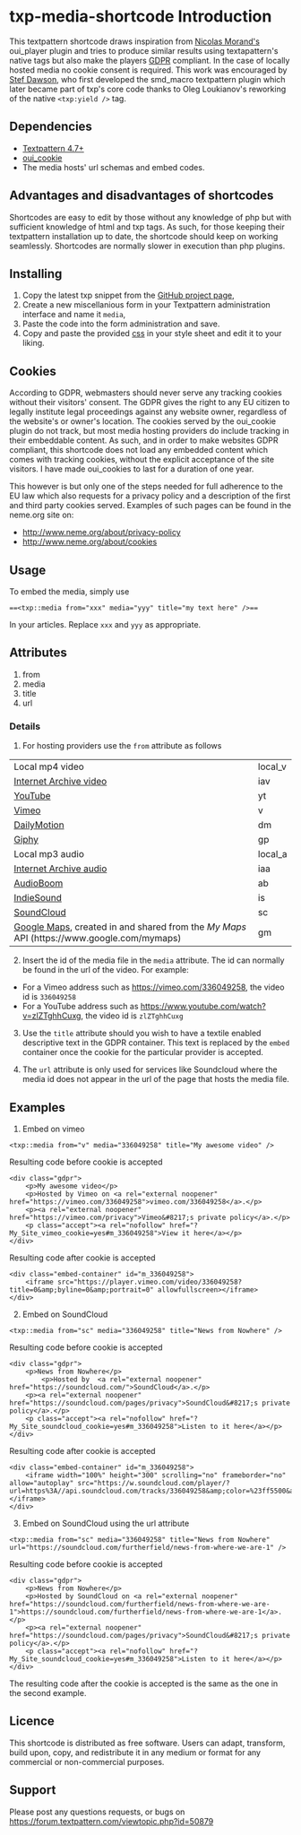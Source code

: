 # txp-media-shortcode Introduction

This textpattern shortcode draws inspiration from [Nicolas Morand's](https://github.com/NicolasGraph) oui_player plugin and tries to produce similar results using textapattern's native tags but also make the players [GDPR](https://gdpr-info.eu/) compliant. In the case of locally hosted media no cookie consent is required. This work was encouraged by [Stef Dawson](https://forum.textpattern.com/viewtopic.php?pid=324309#p324309), who first developed the smd_macro textpattern plugin which later became part of txp's core code thanks to Oleg Loukianov's reworking of the native `<txp:yield />` tag.

## Dependencies 

* [Textpattern 4.7+](https://textpattern.com/)
* [oui_cookie](https://forum.textpattern.com/viewtopic.php?id=47048)
* The media hosts' url schemas and embed codes. 

## Advantages and disadvantages of shortcodes

Shortcodes are easy to edit by those without any knowledge of php but with sufficient knowledge of html and txp tags. As such, for those keeping their textpattern installation up to date, the shortcode should keep on working seamlessly. 
Shortcodes are normally slower in execution than php plugins.

## Installing

1. Copy the latest txp snippet from the [GitHub project page](https://github.com/colak/txp-media-shortcode/blob/master/media.tpl), 
2. Create a new miscellanious form in your Textpattern administration interface and name it `media`,
3. Paste the code into the form administration and save.
4. Copy and paste the provided [css](https://github.com/colak/txp-media-shortcode/blob/master/css.css) in your style sheet and edit it to your liking.

## Cookies

According to GDPR, webmasters should never serve any tracking cookies without their visitors' consent. The GDPR gives the right to any EU citizen to legally institute legal proceedings against any website owner, regardless of the website's or owner's location. The cookies served by the oui_cookie plugin do not track, but most media hosting providers do include tracking in their embeddable content. As such, and in order to make websites GDPR compliant, this shortcode does not load any embedded content which comes with tracking cookies, without the explicit acceptance of the site visitors. I have made oui_cookies to last for a duration of one year. 

This however is but only one of the steps needed for full adherence to the EU law which also requests for a privacy policy and a description of the first and third party cookies served. Examples of such pages can be found in the neme.org site on:

* http://www.neme.org/about/privacy-policy
* http://www.neme.org/about/cookies

## Usage

To embed the media, simply use 

	==<txp::media from="xxx" media="yyy" title="my text here" />==
	
In your articles. Replace `xxx` and `yyy` as appropriate. 

## Attributes

1. from
2. media
3. title
4. url

### Details

1. For hosting providers use the `from` attribute as follows

<table>
        <tr>
            <td> Local mp4 video </td>
            <td> local_v </td>
        </tr>
        <tr>
            <td> <a href="https://archive.org/details/movies">Internet Archive video</a> </td>
            <td> iav </td>
        </tr>
        <tr>
            <td> <a href="https://www.youtube.com/">YouTube</a> </td>
            <td> yt </td>
        </tr>
        <tr>
            <td> <a href="https://www.vimeo.com/">Vimeo</a> </td>
            <td> v </td>
        </tr>
        <tr>
            <td> <a href="https://www.dailymotion.com/">DailyMotion</a> </td>
            <td> dm </td>
        </tr>
        <tr>
            <td> <a href="https://giphy.com/">Giphy</a> </td>
            <td> gp </td>
        </tr>
        <tr>
            <td> Local mp3 audio </td>
            <td> local_a </td>
        </tr>
        <tr>
            <td> <a href="https://archive.org/details/audio">Internet Archive audio</a> </td>
            <td> iaa </td>
        </tr>
        <tr>
            <td> <a href="https://audioboom.com/">AudioBoom</a> </td>
            <td> ab </td>
        </tr>
        <tr>
            <td> <a href="https://www.indiesound.com/">IndieSound</a> </td>
            <td> is </td>
        </tr>
        <tr>
            <td> <a href="https://soundcloud.com/">SoundCloud</a> </td>
            <td> sc </td>
        </tr>
        <tr>
            <td> <a href="https://www.google.com/mymaps">Google Maps</a>, created in and shared from the <i>My Maps</i> API (https://www.google.com/mymaps) </td>
            <td> gm </td>
        </tr>
</table>


2. Insert the id of the media file in the `media` attribute. The id can normally be found in the url of the video. For example:

* For a Vimeo address such as https://vimeo.com/336049258, the video id is `336049258`
* For a YouTube address such as https://www.youtube.com/watch?v=zlZTghhCuxg, the video id is `zlZTghhCuxg`

3. Use the `title` attribute should you wish to have a textile enabled descriptive text in the GDPR container. This text is replaced by the `embed` container once the cookie for the particular provider is accepted.

4. The `url` attribute is only used for services like Soundcloud where the media id does not appear in the url of the page that hosts the media file.

##  Examples

1. Embed on vimeo 

`<txp::media from="v" media="336049258" title="My awesome video" />`

Resulting code before cookie is accepted

	<div class="gdpr">
		<p>My awesome video</p>
		<p>Hosted by Vimeo on <a rel="external noopener" href="https://vimeo.com/336049258">vimeo.com/336049258</a>.</p>
		<p><a rel="external noopener" href="https://vimeo.com/privacy">Vimeo&#8217;s private policy</a>.</p>
		<p class="accept"><a rel="nofollow" href="?My_Site_vimeo_cookie=yes#m_336049258">View it here</a></p>
	</div>

Resulting code after cookie is accepted

	<div class="embed-container" id="m_336049258">
		<iframe src="https://player.vimeo.com/video/336049258?title=0&amp;byline=0&amp;portrait=0" allowfullscreen></iframe>
	</div>


2. Embed on SoundCloud

`<txp::media from="sc" media="336049258" title="News from Nowhere" />`

Resulting code before cookie is accepted

	<div class="gdpr">
		<p>News from Nowhere</p>
        	<p>Hosted by  <a rel="external noopener" href="https://soundcloud.com/">SoundCloud</a>.</p>
		<p><a rel="external noopener" href="https://soundcloud.com/pages/privacy">SoundCloud&#8217;s private policy</a>.</p>
		<p class="accept"><a rel="nofollow" href="?My_Site_soundcloud_cookie=yes#m_336049258">Listen to it here</a></p>
	</div>

Resulting code after cookie is accepted

	<div class="embed-container" id="m_336049258">
		<iframe width="100%" height="300" scrolling="no" frameborder="no" allow="autoplay" src="https://w.soundcloud.com/player/?url=https%3A//api.soundcloud.com/tracks/336049258&amp;color=%23ff5500&amp;auto_play=false&amp;hide_related=true&amp;show_comments=false&amp;show_user=true&amp;show_reposts=false&amp;show_teaser=true&amp;visual=true"></iframe>
	</div>

3. Embed on SoundCloud using the url attribute

`<txp::media from="sc" media="336049258" title="News from Nowhere" url="https://soundcloud.com/furtherfield/news-from-where-we-are-1" />`

Resulting code before cookie is accepted

	<div class="gdpr">
		<p>News from Nowhere</p>
		<p>Hosted by SoundCloud on <a rel="external noopener" href="https://soundcloud.com/furtherfield/news-from-where-we-are-1">https://soundcloud.com/furtherfield/news-from-where-we-are-1</a>.</p>
		<p><a rel="external noopener" href="https://soundcloud.com/pages/privacy">SoundCloud&#8217;s private policy</a>.</p>
		<p class="accept"><a rel="nofollow" href="?My_Site_soundcloud_cookie=yes#m_336049258">Listen to it here</a></p>
	</div>

The resulting code after the cookie is accepted is the same as the one in the second example.

## Licence 

This shortcode is distributed as free software. Users can adapt, transform, build upon, copy, and redistribute it in any medium or format for any commercial or non-commercial purposes.

## Support

Please post any questions requests, or bugs on https://forum.textpattern.com/viewtopic.php?id=50879
